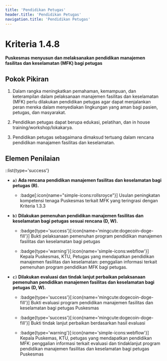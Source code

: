 ```yaml
---
title: 'Pendidikan Petugas'
header.title: 'Pendidikan Petugas'
navigation.title: 'Pendidikan Petugas'
---
```


# Kriteria 1.4.8 
**Puskesmas menyusun dan melaksanakan pendidikan manajemen fasilitas dan keselamatan (MFK) bagi petugas** 



## Pokok Pikiran 

1. Dalam rangka meningkatkan pemahaman, kemampuan, dan keterampilan dalam pelaksanaan manajemen fasilitas dan keselamatan (MFK) perlu dilakukan pendidikan petugas agar dapat menjalankan peran mereka dalam menyediakan lingkungan yang aman bagi pasien, petugas, dan masyarakat. 

2. Pendidikan petugas dapat  berupa  edukasi,  pelatihan, dan in house training/workshop/lokakarya. 

3. Pendidikan petugas sebagaimana dimaksud tertuang dalam rencana pendidikan manajamen fasilitas dan keselamatan. 
 
## Elemen Penilaian 
::list{type='success'}

- **`a)` Ada rencana pendidikan manajemen fasilitas dan keselamatan bagi petugas (R).**

    - :badge[:icon{name="simple-icons:rollsroyce"}] Usulan peningkatan kompetensi tenaga Puskesmas terkait MFK yang teringrasi dengan Kriteria 1.3.3 

- **`b)` Dilakukan pemenuhan pendidikan manajemen fasilitas dan keselamatan bagi petugas sesuai rencana (D, W).**

    - :badge{type='success'}[:icon{name='mingcute:dogecoin-doge-fill'}] Bukti pelaksanaan pemenuhan program pendidikan manajemen fasilitas dan keselamatan bagi petugas 
 
    - :badge{type='warning'}[:icon{name='simple-icons:webflow'}] Kepala Puskesmas, KTU, Petugas yang mendapatkan pendidikan manajemen fasilitas dan keselamatan: penggalian informasi terkait pemenuhan program pendidikan MFK bagi petugas. 

- **`c)` Dilakukan evaluasi dan tindak lanjut perbaikan pelaksanaan pemenuhan pendidikan manajemen fasilitas dan keselamatan bagi petugas (D, W).**
    - :badge{type='success'}[:icon{name='mingcute:dogecoin-doge-fill'}] Bukti evaluasi program pendidikan manajemen fasilitas dan keselamatan bagi petugas Puskesmas

    - :badge{type='success'}[:icon{name='mingcute:dogecoin-doge-fill'}] Bukti tindak lanjut perbaikan berdasarkan hasil evaluasi

    - :badge{type='warning'}[:icon{name='simple-icons:webflow'}] Kepala Puskemas, KTU, petugas yang mendapatkan pendidikan MFK: penggalian informasi terkait evaluasi dan tindaklanjut program pendidikan manajemen fasilitas dan keselamatan bagi petugas Puskesmas 
